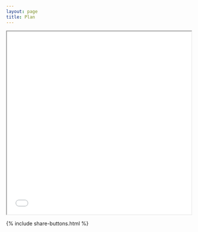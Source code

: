 ```yaml
---
layout: page
title: Plan
---
```


<iframe src="/pdfs/actual/plan.pdf#toolbar=0" width="100%" height="500px">
</iframe>

{% include share-buttons.html %}
